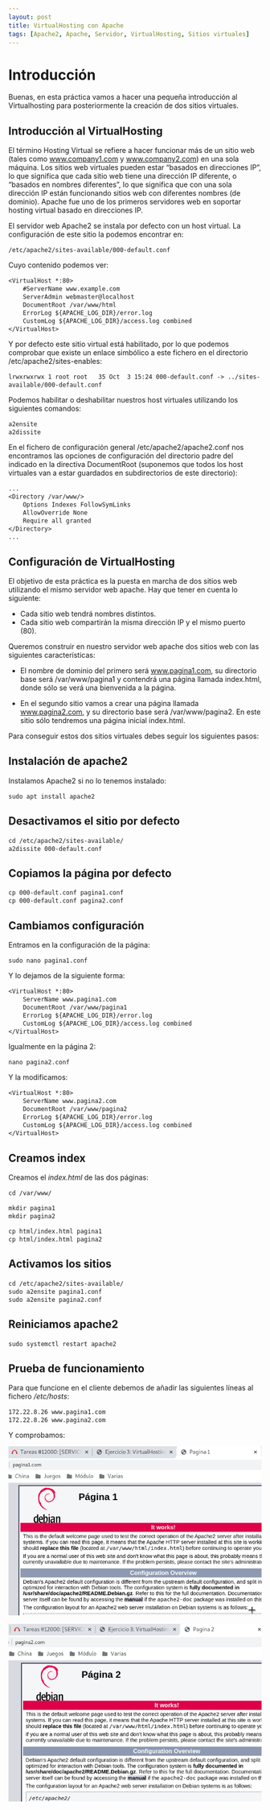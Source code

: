 ```yaml
---
layout: post
title: VirtualHosting con Apache
tags: [Apache2, Apache, Servidor, VirtualHosting, Sitios virtuales]
---
```

# Introducción

Buenas, en esta práctica vamos a hacer una pequeña introducción al Virtualhosting para posteriormente la creación de dos sitios virtuales.

## Introducción al VirtualHosting

El término Hosting Virtual se refiere a hacer funcionar más de un sitio web (tales como www.company1.com y www.company2.com) en una sola máquina. Los sitios web virtuales pueden estar “basados en direcciones IP”, lo que significa que cada sitio web tiene una dirección IP diferente, o “basados en nombres diferentes”, lo que significa que con una sola dirección IP están funcionando sitios web con diferentes nombres (de dominio). Apache fue uno de los primeros servidores web en soportar hosting virtual basado en direcciones IP.

El servidor web Apache2 se instala por defecto con un host virtual. La configuración de este sitio la podemos encontrar en:

~~~
/etc/apache2/sites-available/000-default.conf
~~~

Cuyo contenido podemos ver:

~~~
<VirtualHost *:80>
    #ServerName www.example.com	
    ServerAdmin webmaster@localhost
    DocumentRoot /var/www/html	
    ErrorLog ${APACHE_LOG_DIR}/error.log
    CustomLog ${APACHE_LOG_DIR}/access.log combined	
</VirtualHost>
~~~

Y por defecto este sitio virtual está habilitado, por lo que podemos comprobar que existe un enlace simbólico a este fichero en el directorio /etc/apache2/sites-enables:

~~~
lrwxrwxrwx 1 root root   35 Oct  3 15:24 000-default.conf -> ../sites-available/000-default.conf
~~~

Podemos habilitar o deshabilitar nuestros host virtuales utilizando los siguientes comandos:

~~~
a2ensite
a2dissite
~~~

En el fichero de configuración general /etc/apache2/apache2.conf nos encontramos las opciones de configuración del directorio padre del indicado en la directiva DocumentRoot (suponemos que todos los host virtuales van a estar guardados en subdirectorios de este directorio):

~~~
...
<Directory /var/www/>
	Options Indexes FollowSymLinks
	AllowOverride None
	Require all granted
</Directory>
...
~~~

## Configuración de VirtualHosting

El objetivo de esta práctica es la puesta en marcha de dos sitios web utilizando el mismo servidor web apache. Hay que tener en cuenta lo siguiente:

- Cada sitio web tendrá nombres distintos.
- Cada sitio web compartirán la misma dirección IP y el mismo puerto (80).

Queremos construir en nuestro servidor web apache dos sitios web con las siguientes características:

- El nombre de dominio del primero será www.pagina1.com, su directorio base será /var/www/pagina1 y contendrá una página llamada index.html, donde sólo se verá una bienvenida a la página.

- En el segundo sitio vamos a crear una página llamada www.pagina2.com, y su directorio base será /var/www/pagina2. En este sitio sólo tendremos una página inicial index.html.

Para conseguir estos dos sitios virtuales debes seguir los siguientes pasos:

## Instalación de apache2

Instalamos Apache2 si no lo tenemos instalado:

~~~
sudo apt install apache2
~~~

## Desactivamos el sitio por defecto

~~~
cd /etc/apache2/sites-available/
a2dissite 000-default.conf
~~~

## Copiamos la página por defecto

~~~
cp 000-default.conf pagina1.conf
cp 000-default.conf pagina2.conf
~~~

## Cambiamos configuración

Entramos en la configuración de la página:

~~~
sudo nano pagina1.conf
~~~

Y lo dejamos de la siguiente forma:

~~~
<VirtualHost *:80>
	ServerName www.pagina1.com
	DocumentRoot /var/www/pagina1
	ErrorLog ${APACHE_LOG_DIR}/error.log
	CustomLog ${APACHE_LOG_DIR}/access.log combined
</VirtualHost>
~~~

Igualmente en la página 2:

~~~
nano pagina2.conf
~~~

Y la modificamos:

~~~
<VirtualHost *:80>
    ServerName www.pagina2.com
    DocumentRoot /var/www/pagina2
    ErrorLog ${APACHE_LOG_DIR}/error.log
    CustomLog ${APACHE_LOG_DIR}/access.log combined
</VirtualHost>
~~~

## Creamos index

Creamos el *index.html* de las dos páginas:

~~~
cd /var/www/
~~~

~~~
mkdir pagina1
mkdir pagina2
~~~

~~~
cp html/index.html pagina1
cp html/index.html pagina2
~~~


## Activamos los sitios

~~~
cd /etc/apache2/sites-available/
sudo a2ensite pagina1.conf
sudo a2ensite pagina2.conf
~~~

## Reiniciamos apache2

~~~
sudo systemctl restart apache2
~~~

## Prueba de funcionamiento

Para que funcione en el cliente debemos de añadir las siguientes líneas al fichero */etc/hosts*:

~~~
172.22.8.26	www.pagina1.com
172.22.8.26	www.pagina2.com
~~~

Y comprobamos:

![img1](/assets/img/posts/virtualhosting/pagina1.png)

![img2](/assets/img/posts/virtualhosting/pagina2.png)